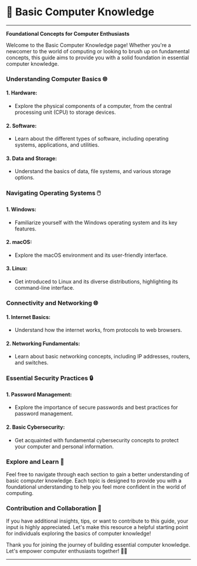 # 👶 Basic Computer Knowledge

***

**Foundational Concepts for Computer Enthusiasts**

Welcome to the Basic Computer Knowledge page! Whether you're a newcomer to the world of computing or looking to brush up on fundamental concepts, this guide aims to provide you with a solid foundation in essential computer knowledge.

### Understanding Computer Basics 🌐

#### 1. **Hardware:**

* Explore the physical components of a computer, from the central processing unit (CPU) to storage devices.

#### 2. **Software:**

* Learn about the different types of software, including operating systems, applications, and utilities.

#### 3. **Data and Storage:**

* Understand the basics of data, file systems, and various storage options.

### Navigating Operating Systems 🖱️

#### 1. **Windows:**

* Familiarize yourself with the Windows operating system and its key features.

#### 2. **macOS:**

* Explore the macOS environment and its user-friendly interface.

#### 3. **Linux:**

* Get introduced to Linux and its diverse distributions, highlighting its command-line interface.

### Connectivity and Networking 🌐

#### 1. **Internet Basics:**

* Understand how the internet works, from protocols to web browsers.

#### 2. **Networking Fundamentals:**

* Learn about basic networking concepts, including IP addresses, routers, and switches.

### Essential Security Practices 🔒

#### 1. **Password Management:**

* Explore the importance of secure passwords and best practices for password management.

#### 2. **Basic Cybersecurity:**

* Get acquainted with fundamental cybersecurity concepts to protect your computer and personal information.

### Explore and Learn 🚀

Feel free to navigate through each section to gain a better understanding of basic computer knowledge. Each topic is designed to provide you with a foundational understanding to help you feel more confident in the world of computing.

### Contribution and Collaboration 🤝

If you have additional insights, tips, or want to contribute to this guide, your input is highly appreciated. Let's make this resource a helpful starting point for individuals exploring the basics of computer knowledge!

Thank you for joining the journey of building essential computer knowledge. Let's empower computer enthusiasts together! 🚀✨

***
